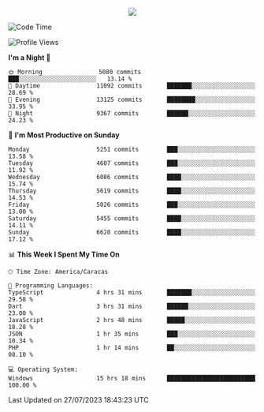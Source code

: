<p align="center">
  <a href="http://www.github.com/thevacs">
    <img src="https://github-readme-streak-stats.herokuapp.com/?user=thevacs&stroke=ffffff&background=1c1917&ring=0891b2&fire=0891b2&currStreakNum=ffffff&currStreakLabel=0891b2&sideNums=ffffff&sideLabels=ffffff&dates=ffffff&hide_border=true" />
  </a>
</p>

<!--START_SECTION:waka-->
![Code Time](http://img.shields.io/badge/Code%20Time-1%2C538%20hrs%2028%20mins-blue)

![Profile Views](http://img.shields.io/badge/Profile%20Views-0-blue)

**I'm a Night 🦉** 

```text
🌞 Morning                5080 commits        ███░░░░░░░░░░░░░░░░░░░░░░   13.14 % 
🌆 Daytime                11092 commits       ███████░░░░░░░░░░░░░░░░░░   28.69 % 
🌃 Evening                13125 commits       ████████░░░░░░░░░░░░░░░░░   33.95 % 
🌙 Night                  9367 commits        ██████░░░░░░░░░░░░░░░░░░░   24.23 % 
```
📅 **I'm Most Productive on Sunday** 

```text
Monday                   5251 commits        ███░░░░░░░░░░░░░░░░░░░░░░   13.58 % 
Tuesday                  4607 commits        ███░░░░░░░░░░░░░░░░░░░░░░   11.92 % 
Wednesday                6086 commits        ████░░░░░░░░░░░░░░░░░░░░░   15.74 % 
Thursday                 5619 commits        ████░░░░░░░░░░░░░░░░░░░░░   14.53 % 
Friday                   5026 commits        ███░░░░░░░░░░░░░░░░░░░░░░   13.00 % 
Saturday                 5455 commits        ████░░░░░░░░░░░░░░░░░░░░░   14.11 % 
Sunday                   6620 commits        ████░░░░░░░░░░░░░░░░░░░░░   17.12 % 
```


📊 **This Week I Spent My Time On** 

```text
🕑︎ Time Zone: America/Caracas

💬 Programming Languages: 
TypeScript               4 hrs 31 mins       ███████░░░░░░░░░░░░░░░░░░   29.58 % 
Dart                     3 hrs 31 mins       ██████░░░░░░░░░░░░░░░░░░░   23.00 % 
JavaScript               2 hrs 48 mins       █████░░░░░░░░░░░░░░░░░░░░   18.28 % 
JSON                     1 hr 35 mins        ███░░░░░░░░░░░░░░░░░░░░░░   10.34 % 
PHP                      1 hr 14 mins        ██░░░░░░░░░░░░░░░░░░░░░░░   08.10 % 

💻 Operating System: 
Windows                  15 hrs 18 mins      █████████████████████████   100.00 % 
```


 Last Updated on 27/07/2023 18:43:23 UTC
<!--END_SECTION:waka-->
